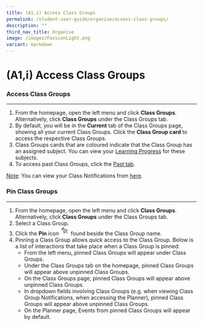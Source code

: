 ```yaml
---
title: (A1,i) Access Class Groups
permalink: /student-user-guide/organise/access-class-groups/
description: ""
third_nav_title: Organise
image: /images/FaviconLight.png
variant: markdown
---
```

<h1>(A1,i) Access Class Groups</h1>

<h3>Access Class Groups</h3>
<hr>
<ol>
    <li>From the homepage, open the left menu and click <strong>Class Groups</strong>. Alternatively, click <strong>Class Groups</strong> under the Class Groups tab.</li>
    <li>By default, you will be in the <strong>Current</strong> tab of the Class Groups page, showing all your current Class Groups. Click the <strong>Class Group card</strong> to access the respective Class Groups.</li>
    <li>Class Groups cards that are coloured indicate that the Class Group has an assigned subject. You can view your <a target="_blank" href="/student-user-guide/track-progress/access-learning-progress/">Learning Progress</a> for these subjects.</li>
    <li>To access past Class Groups, click the <a target="_blank" href="/student-user-guide/organise/access-past-class-groups/">Past tab</a>.</li>
</ol>
<p><u>Note</u>: You can view your Class Notifications from <a target="_blank" href="/student-user-guide/notify/about-notifications/">here</a>.</p>
<h3>Pin Class Groups</h3>
<hr>
<ol>
    <li>From the homepage, open the left menu and click <strong>Class Groups</strong>. Alternatively, click <strong>Class Groups</strong> under the Class Groups tab.</li>
	<li>Select a Class Group.</li>
    <li>Click the <strong>Pin</strong> icon <img style="width:1.5rem; display: inline;" src="/images/Icons/Pin24.svg"> found beside the Class Group name.</li>
    <li>Pinning a Class Group allows quick access to the Class Group. Below is a list of interactions that take place when a Class Group is pinned:
<ul>
	<li>From the left menu, pinned Class Groups will appear under Class Groups.</li>
	<li>Under the Class Groups tab on the&nbsp;homepage, pinned Class Groups will appear above unpinned Class Groups.</li>
	<li>On&nbsp;the Class Groups&nbsp;page, pinned Class Groups will appear above unpinned Class Groups.</li>
	<li>In dropdown fields involving Class Groups (e.g. when viewing Class Group Notifications, when accessing the Planner), pinned Class Groups will appear above unpinned Class Groups.</li>
	<li>On the Planner page, Events from pinned Class Groups will appear by default.</li>
</ul></li></ol>